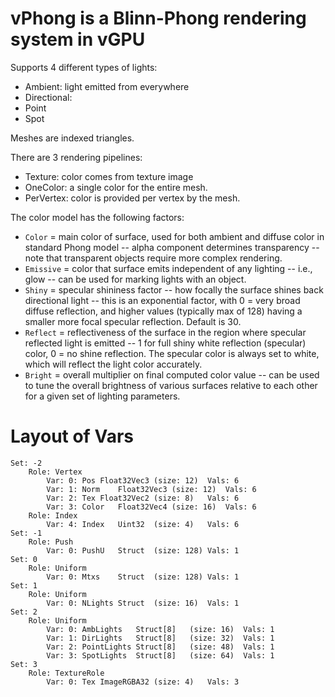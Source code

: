 # vPhong is a Blinn-Phong rendering system in vGPU

Supports 4 different types of lights:
* Ambient: light emitted from everywhere
* Directional: 
* Point
* Spot

Meshes are indexed triangles.

There are 3 rendering pipelines:
* Texture: color comes from texture image
* OneColor: a single color for the entire mesh.
* PerVertex: color is provided per vertex by the mesh.

The color model has the following factors:
* `Color` = main color of surface, used for both ambient and diffuse color in standard Phong model -- alpha component determines transparency -- note that transparent objects require more complex rendering.
* `Emissive` = color that surface emits independent of any lighting -- i.e., glow -- can be used for marking lights with an object.
* `Shiny` = specular shininess factor -- how focally the surface shines back directional light -- this is an exponential factor, with 0 = very broad diffuse reflection, and higher values (typically max of 128) having a smaller more focal specular reflection. Default is 30.
* `Reflect` = reflectiveness of the surface in the region where specular reflected light is emitted -- 1 for full shiny white reflection (specular) color, 0 = no shine reflection.  The specular color is always set to white, which will reflect the light color accurately.
* `Bright` = overall multiplier on final computed color value -- can be used to tune the overall brightness of various surfaces relative to each other for a given set of lighting parameters.

# Layout of Vars

```
Set: -2
    Role: Vertex
        Var: 0:	Pos	Float32Vec3	(size: 12)	Vals: 6
        Var: 1:	Norm	Float32Vec3	(size: 12)	Vals: 6
        Var: 2:	Tex	Float32Vec2	(size: 8)	Vals: 6
        Var: 3:	Color	Float32Vec4	(size: 16)	Vals: 6
    Role: Index
        Var: 4:	Index	Uint32	(size: 4)	Vals: 6
Set: -1
    Role: Push
        Var: 0:	PushU	Struct	(size: 128)	Vals: 1
Set: 0
    Role: Uniform
        Var: 0:	Mtxs	Struct	(size: 128)	Vals: 1
Set: 1
    Role: Uniform
        Var: 0:	NLights	Struct	(size: 16)	Vals: 1
Set: 2
    Role: Uniform
        Var: 0:	AmbLights	Struct[8]	(size: 16)	Vals: 1
        Var: 1:	DirLights	Struct[8]	(size: 32)	Vals: 1
        Var: 2:	PointLights	Struct[8]	(size: 48)	Vals: 1
        Var: 3:	SpotLights	Struct[8]	(size: 64)	Vals: 1
Set: 3
    Role: TextureRole
        Var: 0:	Tex	ImageRGBA32	(size: 4)	Vals: 3
```

